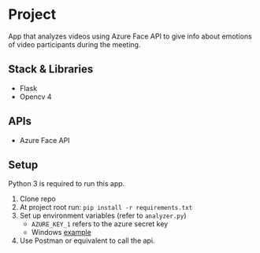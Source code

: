 # Project
App that analyzes videos using Azure Face API to give info about emotions of video participants during the meeting.

## Stack & Libraries
- Flask
- Opencv 4

## APIs
- Azure Face API

## Setup
Python 3 is required to run this app.
1. Clone repo
2. At project root run: `pip install -r requirements.txt`
3. Set up environment variables (refer to `analyzer.py`)
   - `AZURE_KEY_1` refers to the azure secret key
   - Windows [example](https://www.youtube.com/watch?v=IolxqkL7cD8)
4. Use Postman or equivalent to call the api.